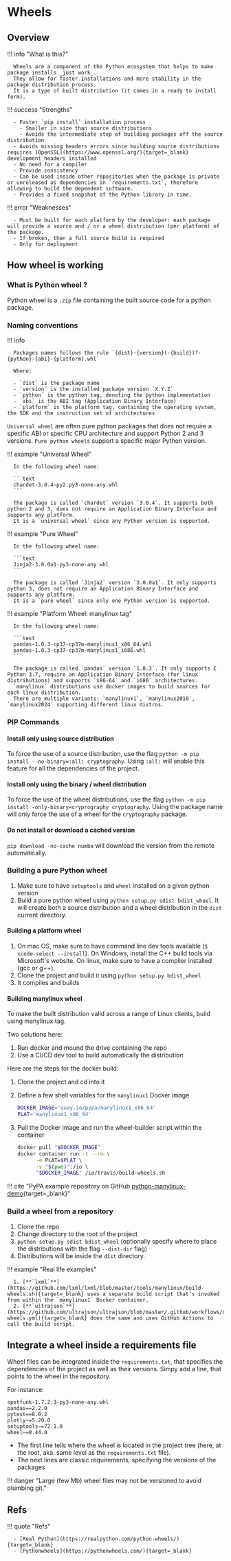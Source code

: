 # Wheels

## Overview

!!! info "What is this?"

      Wheels are a component of the Python ecosystem that helps to make package installs _just work_. 
      They allow for faster installations and more stability in the package distribution process.
      It is a type of built distribution (it comes in a ready to install form).

!!! success "Strengths"

      - Faster `pip install` installation process  
        - Smaller in size than source distributions
        - Avoids the intermediate step of building packages off the source distribution   
      - Avoids missing headers errors since building source distributions requires [OpenSSL](https://www.openssl.org/){target=_blank} development headers installed
      - No need for a compiler
      - Provide consistency
      - Can be used inside other repositories when the package is private or unreleased as dependencies in `requirements.txt`, therefore allowing to build the dependent software.
      - Provides a fixed snapshot of the Python library in time.

!!! error "Weaknesses"

      - Must be built for each platform by the developer: each package will provide a source and / or a wheel distribution (per platform) of the package.
      - If broken, then a full source build is required
      - Only for deployment

## How wheel is working

### What is Python wheel ?

Python wheel is a `.zip` file containing the built source code for a python package.

### Naming conventions

!!! info

      Packages names follows the rule `{dist}-{version}(-{build})?-{python}-{abi}-{platform}.whl`

      Where:

      - `dist` is the package name
      - `version` is the installed package version `X.Y.Z`
      - `python` is the python tag, denoting the python implementation
      - `abi` is the ABI tag (Application Binary Interface)
      - `platform` is the platform tag, containing the operating system, the SDK and the instruction set of architectures

`Universal wheel` are often pure python packages that does not require a specific ABI or specific CPU architecture and support Python 2 and 3 versions.
`Pure python wheels` support a specific major Python version.

!!! example "Universal Wheel"

      In the following wheel name:

      ```text
      chardet-3.0.4-py2.py3-none-any.whl
      ```

      The package is called `chardet` version `3.0.4`. It supports both python 2 and 3, does not require an Application Binary Interface and supports any platform.
      It is a `universal wheel` since any Python version is supported.

!!! example "Pure Wheel"

      In the following wheel name:

      ```text
      Jinja2-3.0.0a1-py3-none-any.whl
      ```

      The package is called `Jinja2` version `3.0.0a1`. It only supports python 3, does not require an Application Binary Interface and supports any platform.
      It is a `pure wheel` since only one Python version is supported.

!!! example "Platform Wheel: manylinux tag"

      In the following wheel name:

      ```text
      pandas-1.0.3-cp37-cp37m-manylinux1_x86_64.whl
      pandas-1.0.3-cp37-cp37m-manylinux1_i686.whl
      ```

      The package is called `pandas` version `1.0.3`. It only supports C Python 3.7, require an Application Binary Interface (for linux distributions) and supports `x86-64` and `i686` architectures.
      `manylinux` distributions use docker images to build sources for each linux distribution. 
      There are multiple variants: `manylinux1`, `manylinux2010`, `manylinux2024` supporting different linux distros.

### PIP Commands

#### Install only using source distribution

To force the use of a source distribution, use the flag `python -m pip install --no-binary=:all: cryptography`.
Using `:all:` will enable this feature for all the dependencies of the project.

#### Install only using the binary / wheel distribution

To force the use of the wheel distributions, use the flag `python -m pip install -only-binary=cryprography cryptography`.
Using the package name will only force the use of a wheel for the `cryptography` package.

#### Do not install or download a cached version

`pip download -no-cache numba` will download the version from the remote automatically.

### Building a pure Python wheel

1. Make sure to have `setuptools` and `wheel` installed on a given python version
2. Build a pure python wheel using `python setup.py sdist bdist_wheel`. It will create both a source distribution and a wheel distribution in the `dist` current directory.

#### Building a platform wheel

1. On mac OS, make sure to have command line dev tools available (`$ xcode-select --install`). On Windows, install the C++ build tools via Microsoft's website. On linux, make sure to have a compiler installed (gcc or g++).
2. Clone the project and build it using `python setup.py bdist_wheel`
3. It compiles and builds

#### Building manylinux wheel

To make the built distribution valid across a range of Linux clients, build using manylinux tag.

Two solutions here:

1. Run docker and mound the drive containing the repo
2. Use a CI/CD dev tool to build automatically the distribution

Here are the steps for the docker build:

1. Clone the project and cd into it
2. Define a few shell variables for the `manylinux1` Docker image

      ```bash
      DOCKER_IMAGE='quay.io/pypa/manylinux1_x86_64'
      PLAT='manylinux1_x86_64'
      ```

3. Pull the Docker image and run the wheel-builder script within the container

      ```bash
      docker pull "$DOCKER_IMAGE"
      docker container run -t --rm \
            -e PLAT=$PLAT \
            -v "$(pwd)":/io \
            "$DOCKER_IMAGE" /io/travis/build-wheels.sh
      ```

!!! cite "PyPA example repository on GitHub [python-manylinux-demo](https://github.com/pypa/python-manylinux-demo){target=_blank}"

### Build a wheel from a repository

1. Clone the repo
2. Change directory to the root of the project
3. `python setup.py sdist bdist_wheel` (optionally specify where to place the distributions with the flag `--dist-dir` flag)
4. Distributions will be inside the `dist` directory.

!!! example "Real life examples"

      1. [**`lxml`**](https://github.com/lxml/lxml/blob/master/tools/manylinux/build-wheels.sh){target=_blank} uses a separate build script that’s invoked from within the `manylinux1` Docker container.
      2. [**`ultrajson`**](https://github.com/ultrajson/ultrajson/blob/master/.github/workflows/deploy-wheels.yml){target=_blank} does the same and uses GitHub Actions to call the build script.

## Integrate a wheel inside a requirements file

Wheel files can be integrated inside the `requirements.txt`, that specifies the dependencies of the project as well as their versions.
Simpy add a line, that points to the wheel in the repository.

For instance:

```text title="requirements.txt"
spotfunk-1.7.2.3-py3-none-any.whl
pandas==2.2.0
pytest==8.0.2
plotly~=5.20.0
setuptools~=72.1.0
wheel~=0.44.0
```

- The first line tells where the wheel is located in the project tree (here, at the root, aka. same level as the `requirements.txt` file).
- The next lines are classic requirements, specifying the versions of the packages

!!! danger "Large (few Mb) wheel files may not be versioned to avoid plumbing git."

## Refs

!!! quote "Refs"

      - [Real Python](https://realpython.com/python-wheels/){target=_blank}
      - [Pythonwheels](https://pythonwheels.com/){target=_blank}

